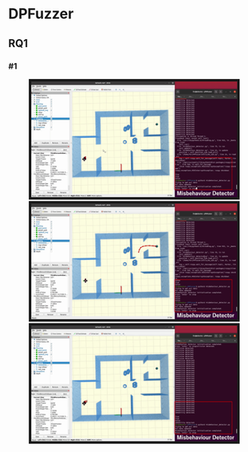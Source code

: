 # DPFuzzer

## RQ1
### \#1
<p align = "center">
<img src="RQ1/gifs/type1/type1-1.gif" width = "413" height = "232" border="5" />
<img src="RQ1/gifs/type1/type1-2.gif" width = "413" height = "232" border="5" />
<img src="RQ1/gifs/type1/type1-3.gif" width = "413" height = "232" border="5" />
</p>